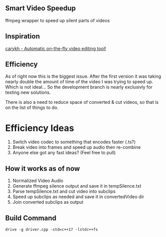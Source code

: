 ## Smart Video Speedup

ffmpeg wrapper to speed up silent parts of videos

## Inspiration

[carykh - Automatic on-the-fly video editing tool!](https://www.youtube.com/watch?v=DQ8orIurGxw)

## Efficiency

As of right now this is the biggest issue. After the first version it was taking nearly double the amount of time of the video I was trying to speed up. Which is not ideal... So the development branch is nearly exclusivly for testing new solutions.

There is also a need to reduce space of converted & cut videos, so that is on the list of things to do.

# Efficiency Ideas

1. Switch video codec to something that encodes faster (.ts?)
2. Break video into frames and speed up audio then re-combine
3. Anyone else got any fast ideas? (Feel free to pull)

## How it works as of now

1. Normalized Video Audio
2. Generate ffmpeg silence output and save it in tempSilence.txt
3. Parse tempSilence.txt and cut video into subclips
4. Speed up subclips as needed and save it in convertedVideo dir
5. Join converted subclips as output

## Build Command

`drive -g driver.cpp -std=c++17 -lstdc++fs`
